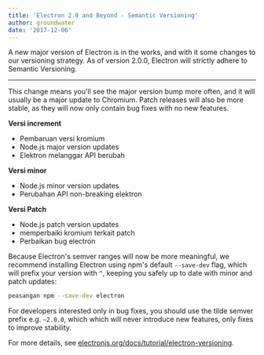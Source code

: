 ```yaml
---
title: 'Electron 2.0 and Beyond - Semantic Versioning'
author: groundwater
date: '2017-12-06'
---
```


A new major version of Electron is in the works, and with it some changes to our versioning strategy. As of version 2.0.0, Electron will strictly adhere to Semantic Versioning.

---

This change means you'll see the major version bump more often, and it will usually be a major update to Chromium. Patch releases will also be more stable, as they will now only contain bug fixes with no new features.

**Versi increment**

* Pembaruan versi kromium
* Node.js major version updates
* Elektron melanggar API berubah

**Versi minor**

* Node.js minor version updates
* Perubahan API non-breaking elektron

**Versi Patch**

* Node.js patch version updates
* memperbaiki kromium terkait patch
* Perbaikan bug electron

Because Electron's semver ranges will now be more meaningful, we recommend installing Electron using npm's default `--save-dev` flag, which will prefix your version with `^`, keeping you safely up to date with minor and patch updates:

```sh
peasangan npm --save-dev electron
```

For developers interested only in bug fixes, you should use the tilde semver prefix e.g. `~2.0.0`, which which will never introduce new features, only fixes to improve stability.

For more details, see [electronjs.org/docs/tutorial/electron-versioning](https://electronjs.org/docs/tutorial/electron-versioning).
